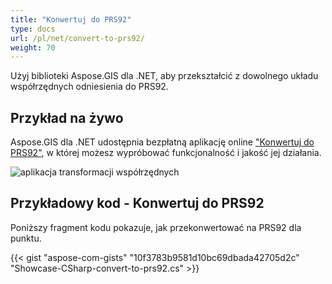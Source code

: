 ```yaml
---
title: "Konwertuj do PRS92"
type: docs
url: /pl/net/convert-to-prs92/
weight: 70
---
```


Użyj biblioteki Aspose.GIS dla .NET, aby przekształcić z dowolnego układu współrzędnych odniesienia do PRS92.

## **Przykład na żywo**

Aspose.GIS dla .NET udostępnia bezpłatną aplikację online ["Konwertuj do PRS92"](https://products.aspose.app/gis/transformation/convert-to-prs92), w której możesz wypróbować funkcjonalność i jakość jej działania.

![aplikacja transformacji współrzędnych](transform-coordinates.png)

## **Przykładowy kod - Konwertuj do PRS92**

Poniższy fragment kodu pokazuje, jak przekonwertować na PRS92 dla punktu.

{{< gist "aspose-com-gists" "10f3783b9581d10bc69dbada42705d2c" "Showcase-CSharp-convert-to-prs92.cs" >}}

